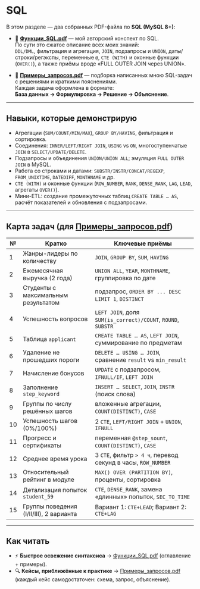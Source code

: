 # SQL  

В этом разделе — два собранных PDF-файла по **SQL (MySQL 8+)**:

- 📘 [**Функции_SQL.pdf**](./Функции_SQL.pdf) — мой авторский конспект по SQL.  
  По сути это сжатое описание всех моих знаний:  
  `DDL/DML`, фильтрация и агрегация, `JOIN`, подзапросы и `UNION`, даты/строки/регэкспы, переменные `@`, `CTE (WITH)` и оконные функции (`OVER()`), а также приёмы вроде «FULL OUTER JOIN через UNION».

- 📝 [**Примеры_запросов.pdf**](./Примеры_запросов.pdf) — подборка написанных мною SQL-задач с решениями и краткими пояснениями.  
  Каждая задача оформлена в формате:  
  **База данных → Формулировка → Решение → Объяснение**.

---

## Навыки, которые демонстрирую

- Агрегации (`SUM/COUNT/MIN/MAX`), `GROUP BY/HAVING`, фильтрация и сортировка.  
- Соединения: `INNER/LEFT/RIGHT JOIN`, `USING` vs `ON`, многоступенчатые `JOIN` в `SELECT/UPDATE/DELETE`.  
- Подзапросы и объединения `UNION/UNION ALL`; эмуляция `FULL OUTER JOIN` в MySQL.  
- Работа со строками и датами: `SUBSTR/INSTR/CONCAT/REGEXP`, `FROM_UNIXTIME`, `DATEDIFF`, `MONTHNAME` и др.  
- `CTE (WITH)` и оконные функции (`ROW_NUMBER`, `RANK`, `DENSE_RANK`, `LAG`, `LEAD`, агрегаты `OVER()`).  
- Мини-ETL: создание промежуточных таблиц `CREATE TABLE … AS`, расчёт показателей и обновления с подзапросами.  

---

## Карта задач (для [Примеры_запросов.pdf](./Примеры_запросов.pdf))

| №  | Кратко                                       | Ключевые приёмы                                              |
|----|----------------------------------------------|--------------------------------------------------------------|
| 1  | Жанры-лидеры по количеству                   | `JOIN`, `GROUP BY`, `SUM`, `HAVING`                          |
| 2  | Ежемесячная выручка (2 года)                 | `UNION ALL`, `YEAR`, `MONTHNAME`, группировка по дате        |
| 3  | Студенты с максимальным результатом          | подзапрос, `ORDER BY ... DESC LIMIT 1`, `DISTINCT`           |
| 4  | Успешность вопросов                          | `LEFT JOIN`, доля `SUM(is_correct)/COUNT`, `ROUND`, `SUBSTR` |
| 5  | Таблица `applicant`                          | `CREATE TABLE … AS`, `LEFT JOIN`, суммирование по предметам  |
| 6  | Удаление не прошедших пороги                 | `DELETE … USING … JOIN`, сравнение `result` vs `min_result`  |
| 7  | Начисление бонусов                           | `UPDATE` с подзапросом, `IFNULL/IF`, `LEFT JOIN`             |
| 8  | Заполнение `step_keyword`                    | `INSERT … SELECT`, `JOIN`, `INSTR` (поиск слова)             |
| 9  | Группы по числу решённых шагов               | вложенные агрегации, `COUNT(DISTINCT)`, `CASE`               |
| 10 | Успешность шагов (0%/100%)                   | 2 `CTE`, `LEFT/RIGHT JOIN` + `UNION`, `IFNULL`               |
| 11 | Прогресс и сертификаты                       | переменная `@step_sount`, `COUNT(DISTINCT)`, `CASE`          |
| 12 | Среднее время урока                          | 3 `CTE`, фильтр `> 4 ч`, перевод секунд в часы, `ROW_NUMBER` |
| 13 | Относительный рейтинг в модуле               | `MAX() OVER (PARTITION BY)`, проценты, сортировка            |
| 14 | Детализация попыток `student_59`             | `CTE`, `DENSE_RANK`, замена «длинных» попыток, `SEC_TO_TIME` |
| 15 | Группы поведения (I/II/III), 2 варианта      | Вариант 1: `CTE+LEAD`; Вариант 2: `CTE+LAG`                  |

---

## Как читать  

- ⚡ **Быстрое освежение синтаксиса** → [Функции_SQL.pdf](./Функции_SQL.pdf) (оглавление + примеры).  
- 🔍 **Кейсы, приближённые к практике** → [Примеры_запросов.pdf](./Примеры_запросов.pdf) (каждый кейс самодостаточен: схема, запрос, объяснение).  
